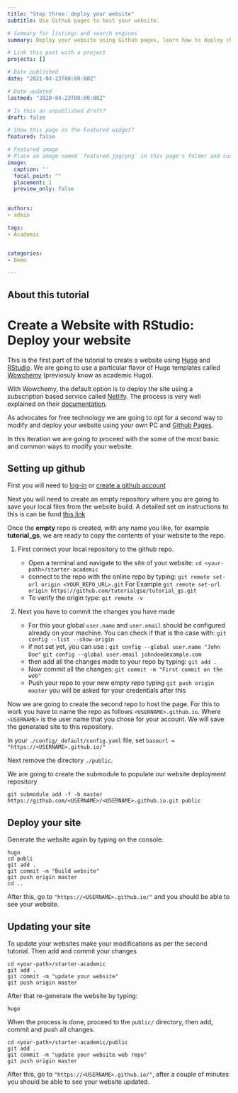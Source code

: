 ```yaml
---
title: "Step three: deploy your website"
subtitle: Use Github pages to host your website.

# Summary for listings and search engines
summary: Deploy your website using Github pages, learn how to deploy changes too.

# Link this post with a project
projects: []

# Date published
date: "2021-04-23T00:00:00Z"

# Date updated
lastmod: "2020-04-23T00:00:00Z"

# Is this an unpublished draft?
draft: false

# Show this page in the Featured widget?
featured: false

# Featured image
# Place an image named `featured.jpg/png` in this page's folder and customize its options here.
image:
  caption: ''
  focal_point: ""
  placement: 1
  preview_only: false
   

authors:
- admin

tags:
- Academic


categories:
- Demo

---
```


## About this tutorial

Create a Website with RStudio: Deploy your website
================

This is the first part of the tutorial to create a website using
[Hugo](https://gohugo.io/) and [RStudio](https://www.rstudio.com). We
are going to use a particular flavor of Hugo templates called
[Wowchemy](https://wowchemy.com/) (previosuly know as academic Hugo).

With Wowchemy, the default option is to deploy the site using a
subscription based service called [Netlify](https://www.netlify.com/).
The process is very well explained on their
[documentation](https://wowchemy.com/docs/getting-started/install/).

As advocates for free technology we are going to opt for a second way to
modify and deploy your website using your own PC and [Github
Pages](https://pages.github.com/).

In this iteration we are going to proceed with the some of the most
basic and common ways to modify your website.

## Setting up github

First you will need to [log-in](https://github.com/login) or [create a
github account](https://github.com/join)

Next you will need to create an empty repository where you are going to
save your local files from the website build. A detailed set on
instructions to this is can be fund [this
link](https://docs.github.com/en/github/importing-your-projects-to-github/adding-an-existing-project-to-github-using-the-command-line)

Once the **empty** repo is created, with any name you like, for example
**tutorial\_gs**, we are ready to copy the contents of your website to
the repo.

1.  First connect your local repository to the github repo.

    -   Open a terminal and navigate to the site of your website:
        `cd <your-path>/starter-academic`
    -   connect to the repo with the online repo by typing:
        `git remote set-url origin <YOUR_REPO_URL>.git` For Example
        `git remote set-url origin https://github.com/tutorialgse/tutorial_gs.git`
    -   To verify the origin type: `git remote -v`

2.  Next you have to commit the changes you have made

    -   For this your global `user.name` and `user.email` should be
        configured already on your machine. You can check if that is the
        case with: `git config --list --show-origin`
    -   if not set yet, you can use :
        `git config --global user.name "John Doe"`
        `git config --global user.email johndoe@example.com`
    -   then add all the changes made to your repo by typing:
        `git add .`
    -   Now commit all the changes:
        `git commit -m "First commit on the web"`
    -   Push your repo to your new empty repo typing
        `git push origin master` you will be asked for your credentials
        after this

Now we are going to create the second repo to host the page. For this to
work you have to name the repo as follows `<USERNAME>.github.io`. Where
`<USERNAME>` is the user name that you chose for your account. We will
save the generated site to this repository.

In your `./config/_default/config.yaml` file, set
`baseurl = "https://<USERNAME>.github.io/"`

Next remove the directory `./public`.

We are going to create the submodule to populate our website deployment
repository

`git submodule add -f -b master https://github.com/<USERNAME>/<USERNAME>.github.io.git public`

## Deploy your site

Generate the website again by typing on the console:

    hugo
    cd publi
    git add .
    git commit -m "Build website"
    git push origin master
    cd ..

After this, go to `"https://<USERNAME>.github.io/"` and you should be
able to see your website.

## Updating your site

To update your websites make your modifications as per the second
tutorial. Then add and commit your changes

    cd <your-path>/starter-academic
    git add .
    git commit -m "update your website" 
    git push origin master

After that re-generate the website by typing:

`hugo`

When the process is done, proceed to the `public/` directory, then add,
commit and push all changes.

    cd <your-path>/starter-academic/public
    git add .
    git commit -m "update your website web repo" 
    git push origin master

After this, go to `"https://<USERNAME>.github.io/"`, after a couple of
minutes you should be able to see your website updated.
